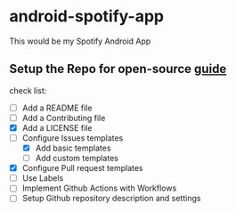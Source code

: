 # android-spotify-app
This would be my Spotify Android App

## Setup the Repo for open-source [guide](https://inspirezone.tech/checklist-for-every-open-source-repository-maintainer/)
check list:
 - [ ] Add a README file
 - [ ] Add a Contributing file
 - [x] Add a LICENSE file
 - [ ] Configure Issues templates
	- [x] Add basic templates
	- [ ] Add custom templates
 - [x] Configure Pull request templates
 - [ ] Use Labels
 - [ ] Implement Github Actions with Workflows
 - [ ] Setup Github repository description and settings
